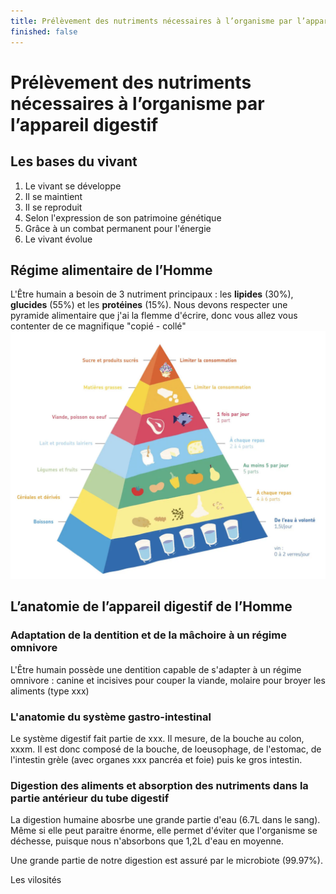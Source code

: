 ```yaml
---
title: Prélèvement des nutriments nécessaires à l’organisme par l’appareil digestif
finished: false
---
```


# Prélèvement des nutriments nécessaires à l’organisme par l’appareil digestif

## Les bases du vivant

1. Le vivant se développe
2. Il se maintient
3. Il se reproduit
4. Selon l'expression de son patrimoine génétique
5. Grâce à un combat permanent pour l'énergie
6. Le vivant évolue

## Régime alimentaire de l’Homme

L'Être humain a besoin de 3 nutriment principaux : les **lipides** (30%), **glucides** (55%) et les **protéines** (15%).  Nous devons respecter une pyramide alimentaire que j'ai la flemme d'écrire, donc vous allez vous contenter de ce magnifique "copié - collé"
![Pyramide alimentaire](./pyramide.png)

## L’anatomie de l’appareil digestif de l’Homme

### Adaptation de la dentition et de la mâchoire à un régime omnivore

L'Être humain possède une dentition capable de s'adapter à un régime omnivore : canine et incisives pour couper la viande, molaire pour broyer les aliments (type xxx)

### L'anatomie du système gastro-intestinal

Le système digestif fait partie de xxx. Il mesure, de la bouche au colon, xxxm. Il est donc composé de la bouche, de loeusophage, de l'estomac, de l'intestin grèle (avec organes xxx pancréa et foie) puis ke gros intestin.

### Digestion des aliments et absorption des nutriments dans la partie antérieur du tube digestif

La digestion humaine abosrbe une grande partie d'eau (6.7L dans le sang). Même si elle peut paraitre énorme, elle permet d'éviter que l'organisme se déchesse, puisque nous n'absorbons que 1,2L d'eau en moyenne. 

Une grande partie de notre digestion est assuré par le microbiote (99.97%).

Les vilosités
